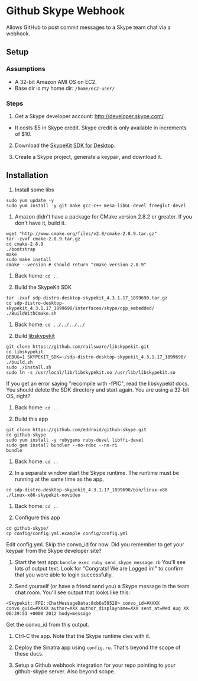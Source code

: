 Github Skype Webhook
====================

Allows GitHub to post commit messages to a Skype team chat via a webhook.

Setup
-----

### Assumptions
* A 32-bit Amazon AMI OS on EC2.
* Base dir is my home dir: `/home/ec2-user/`

### Steps
1. Get a Skype developer account: http://developer.skype.com/  
  * It costs $5 in Skype credit. Skype credit is only available in increments of $10.

2. Download the [SkypeKit SDK for Desktop](http://developer.skype.com/account/tools).

3. Create a Skype project, generate a keypair, and download it.

Installation
------------

1. Install some libs
```
sudo yum update -y
sudo yum install -y git make gcc-c++ mesa-libGL-devel freeglut-devel
```

1. Amazon didn't have a package for CMake version 2.8.2 or greater. If you don't have it, build it.
```
wget "http://www.cmake.org/files/v2.8/cmake-2.8.9.tar.gz"
tar -zvxf cmake-2.8.9.tar.gz
cd cmake-2.8.9
./bootstrap
make
sudo make install
cmake --version # should return "cmake version 2.8.9"
```

1. Back home: `cd ..`

1. Build the SkypeKit SDK
```
tar -zxvf sdp-distro-desktop-skypekit_4.3.1.17_1899690.tar.gz
cd sdp-distro-desktop-skypekit_4.3.1.17_1899690/interfaces/skype/cpp_embedded/
./BuildWithCmake.sh
```

1. Back home: `cd ../../../../`

1. Build [libskypekit](https://github.com/railsware/libskypekit)
```
git clone https://github.com/railsware/libskypekit.git
cd libskypekit
DEBUG=1 SKYPEKIT_SDK=~/sdp-distro-desktop-skypekit_4.3.1.17_1899690/ ./build.sh
sudo ./install.sh
sudo ln -s /usr/local/lib/libskypekit.so /usr/lib/libskypekit.so
```
If you get an error saying "recompile with -fPIC", read the libskypekit docs. You should delete the SDK directory and start again. You are using a 32-bit OS, right?

1. Back home: `cd ..`

1. Build this app
```
git clone https://github.com/eddroid/github-skype.git
cd github-skype
sudo yum install -y rubygems ruby-devel libffi-devel
sudo gem install bundler --no-rdoc --no-ri
bundle
```

1. Back home: `cd ..`

1. In a separate window start the Skype runtime. The runtime must be running at the same time as the app.
```
cd sdp-distro-desktop-skypekit_4.3.1.17_1899690/bin/linux-x86
./linux-x86-skypekit-novideo
```

1.  Back home: `cd ..`

1. Configure this app
```
cd github-skype/
cp config/config.yml.example config/config.yml
```
Edit config.yml. Skip the convo_id for now. Did you remember to get your keypair from the Skype developer site?

1. Start the test app: `bundle exec ruby send_skype_message.rb`
You'll see lots of output text. Look for "Congrats! We are Logged in!" to confirm that you were able to login successfully.

1. Send yourself (or have a friend send you) a Skype message in the team chat room. You'll see output that looks like this:
```
<Skypekit::FFI::ChatMessageData:0xb6e59528> convo_id=#XXXX convo_guid=#XXXX author=XXX author_displayname=XXX sent_at=Wed Aug XX 00:39:53 +0000 2012 body=message
```
Get the convo_id from this output.

1. Ctrl-C the app. Note that the Skype runtime dies with it.

1. Deploy the Sinatra app using `config.ru`. That's beyond the scope of these docs.

1. Setup a Github webhook integration for your repo pointing to your github-skype server. Also beyond scope.
